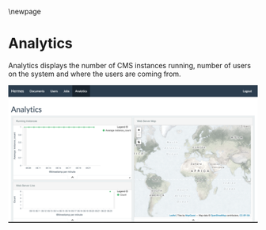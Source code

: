 \newpage

# Analytics

Analytics displays the number of CMS instances running, number of users on the system and where the users are coming from.

![Analytics](assets/analytics.png "Analytics")
